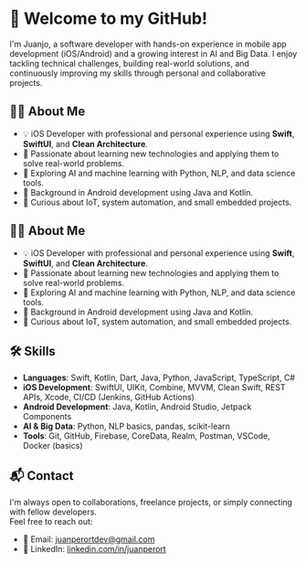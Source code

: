 # 👋 Welcome to my GitHub!

I'm Juanjo, a software developer with hands-on experience in mobile app development (iOS/Android) and a growing interest in AI and Big Data. I enjoy tackling technical challenges, building real-world solutions, and continuously improving my skills through personal and collaborative projects.


## 👨‍💻 About Me

- 💡 iOS Developer with professional and personal experience using **Swift**, **SwiftUI**, and **Clean Architecture**.
- 🚀 Passionate about learning new technologies and applying them to solve real-world problems.
- 🤖 Exploring AI and machine learning with Python, NLP, and data science tools.
- 📱 Background in Android development using Java and Kotlin.
- 📡 Curious about IoT, system automation, and small embedded projects.


## 👨‍💻 About Me

- 💡 iOS Developer with professional and personal experience using **Swift**, **SwiftUI**, and **Clean Architecture**.
- 🚀 Passionate about learning new technologies and applying them to solve real-world problems.
- 🤖 Exploring AI and machine learning with Python, NLP, and data science tools.
- 📱 Background in Android development using Java and Kotlin.
- 📡 Curious about IoT, system automation, and small embedded projects.


## 🛠 Skills

- **Languages**: Swift, Kotlin, Dart, Java, Python, JavaScript, TypeScript, C#
- **iOS Development**: SwiftUI, UIKit, Combine, MVVM, Clean Swift, REST APIs, Xcode, CI/CD (Jenkins, GitHub Actions)
- **Android Development**: Java, Kotlin, Android Studio, Jetpack Components
- **AI & Big Data**: Python, NLP basics, pandas, scikit-learn
- **Tools**: Git, GitHub, Firebase, CoreData, Realm, Postman, VSCode, Docker (basics)


## 📬 Contact

I'm always open to collaborations, freelance projects, or simply connecting with fellow developers.  
Feel free to reach out:

- 📧 Email: [juanperortdev@gmail.com](mailto:juanperortdev@gmail.com)  
- 💼 LinkedIn: [linkedin.com/in/juanperort](https://www.linkedin.com/in/juanperort)
